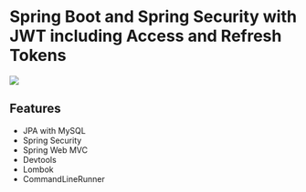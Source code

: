 # Spring Boot and Spring Security with JWT including Access and Refresh Tokens
![](https://img.shields.io/badge/status-in%20progress-blue)

## Features

- JPA with MySQL
- Spring Security
- Spring Web MVC
- Devtools
- Lombok
- CommandLineRunner